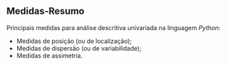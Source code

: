 ## Medidas-Resumo

Principais medidas para análise descritiva univariada na linguagem *Python*:
- Medidas de posição (ou de localização);
- Medidas de dispersão (ou de variabilidade);
- Medidas de assimetria. 
